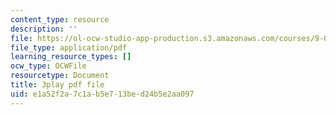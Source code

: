 ```yaml
---
content_type: resource
description: ''
file: https://ol-ocw-studio-app-production.s3.amazonaws.com/courses/9-00sc-introduction-to-psychology-fall-2011/e1a52f2a7c1ab5e713bed24b5e2aa097_syXplPKQb_o.pdf
file_type: application/pdf
learning_resource_types: []
ocw_type: OCWFile
resourcetype: Document
title: 3play pdf file
uid: e1a52f2a-7c1a-b5e7-13be-d24b5e2aa097
---
```

